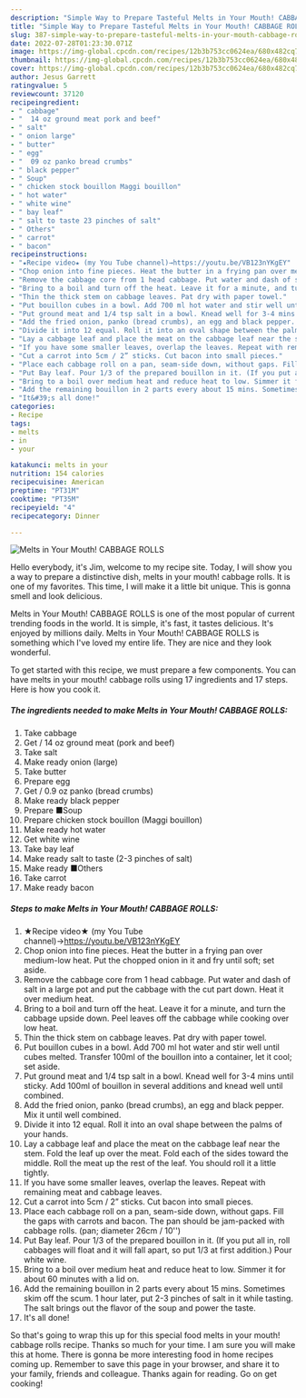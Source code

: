 ```yaml
---
description: "Simple Way to Prepare Tasteful Melts in Your Mouth! CABBAGE ROLLS"
title: "Simple Way to Prepare Tasteful Melts in Your Mouth! CABBAGE ROLLS"
slug: 387-simple-way-to-prepare-tasteful-melts-in-your-mouth-cabbage-rolls
date: 2022-07-28T01:23:30.071Z
image: https://img-global.cpcdn.com/recipes/12b3b753cc0624ea/680x482cq70/melts-in-your-mouth-cabbage-rolls-recipe-main-photo.jpg
thumbnail: https://img-global.cpcdn.com/recipes/12b3b753cc0624ea/680x482cq70/melts-in-your-mouth-cabbage-rolls-recipe-main-photo.jpg
cover: https://img-global.cpcdn.com/recipes/12b3b753cc0624ea/680x482cq70/melts-in-your-mouth-cabbage-rolls-recipe-main-photo.jpg
author: Jesus Garrett
ratingvalue: 5
reviewcount: 37120
recipeingredient:
- " cabbage"
- "  14 oz ground meat pork and beef"
- " salt"
- " onion large"
- " butter"
- " egg"
- "  09 oz panko bread crumbs"
- " black pepper"
- " Soup"
- " chicken stock bouillon Maggi bouillon"
- " hot water"
- " white wine"
- " bay leaf"
- " salt to taste 23 pinches of salt"
- " Others"
- " carrot"
- " bacon"
recipeinstructions:
- "★Recipe video★ (my You Tube channel)→https://youtu.be/VB123nYKgEY"
- "Chop onion into fine pieces. Heat the butter in a frying pan over medium-low heat. Put the chopped onion in it and fry until soft; set aside."
- "Remove the cabbage core from 1 head cabbage. Put water and dash of salt in a large pot and put the cabbage with the cut part down. Heat it over medium heat."
- "Bring to a boil and turn off the heat. Leave it for a minute, and turn the cabbage upside down. Peel leaves off the cabbage while cooking over low heat."
- "Thin the thick stem on cabbage leaves. Pat dry with paper towel."
- "Put bouillon cubes in a bowl. Add 700 ml hot water and stir well until cubes melted. Transfer 100ml of the bouillon into a container, let it cool; set aside."
- "Put ground meat and 1/4 tsp salt in a bowl. Knead well for 3-4 mins until sticky. Add 100ml of bouillon in several additions and knead well until combined."
- "Add the fried onion, panko (bread crumbs), an egg and black pepper. Mix it until well combined."
- "Divide it into 12 equal. Roll it into an oval shape between the palms of your hands."
- "Lay a cabbage leaf and place the meat on the cabbage leaf near the stem. Fold the leaf up over the meat. Fold each of the sides toward the middle. Roll the meat up the rest of the leaf. You should roll it a little tightly."
- "If you have some smaller leaves, overlap the leaves. Repeat with remaining meat and cabbage leaves."
- "Cut a carrot into 5cm / 2” sticks. Cut bacon into small pieces."
- "Place each cabbage roll on a pan, seam-side down, without gaps. Fill the gaps with carrots and bacon. The pan should be jam-packed with cabbage rolls. (pan; diameter 26cm / 10&#39;&#39;)"
- "Put Bay leaf. Pour 1/3 of the prepared bouillon in it. (If you put all in, roll cabbages will float and it will fall apart, so put 1/3 at first addition.) Pour white wine."
- "Bring to a boil over medium heat and reduce heat to low. Simmer it for about 60 minutes with a lid on."
- "Add the remaining bouillon in 2 parts every about 15 mins. Sometimes skim off the scum. 1 hour later, put 2-3 pinches of salt in it while tasting. The salt brings out the flavor of the soup and power the taste."
- "It&#39;s all done!"
categories:
- Recipe
tags:
- melts
- in
- your

katakunci: melts in your 
nutrition: 154 calories
recipecuisine: American
preptime: "PT31M"
cooktime: "PT35M"
recipeyield: "4"
recipecategory: Dinner

---
```



![Melts in Your Mouth! CABBAGE ROLLS](https://img-global.cpcdn.com/recipes/12b3b753cc0624ea/680x482cq70/melts-in-your-mouth-cabbage-rolls-recipe-main-photo.jpg)

Hello everybody, it's Jim, welcome to my recipe site. Today, I will show you a way to prepare a distinctive dish, melts in your mouth! cabbage rolls. It is one of my favorites. This time, I will make it a little bit unique. This is gonna smell and look delicious.



Melts in Your Mouth! CABBAGE ROLLS is one of the most popular of current trending foods in the world. It is simple, it's fast, it tastes delicious. It's enjoyed by millions daily. Melts in Your Mouth! CABBAGE ROLLS is something which I've loved my entire life. They are nice and they look wonderful.


To get started with this recipe, we must prepare a few components. You can have melts in your mouth! cabbage rolls using 17 ingredients and 17 steps. Here is how you cook it.

<!--inarticleads1-->

##### The ingredients needed to make Melts in Your Mouth! CABBAGE ROLLS:

1. Take  cabbage
1. Get  / 14 oz ground meat (pork and beef)
1. Take  salt
1. Make ready  onion (large)
1. Take  butter
1. Prepare  egg
1. Get  / 0.9 oz panko (bread crumbs)
1. Make ready  black pepper
1. Prepare  ■Soup
1. Prepare  chicken stock bouillon (Maggi bouillon)
1. Make ready  hot water
1. Get  white wine
1. Take  bay leaf
1. Make ready  salt to taste (2-3 pinches of salt)
1. Make ready  ■Others
1. Take  carrot
1. Make ready  bacon




<!--inarticleads2-->

##### Steps to make Melts in Your Mouth! CABBAGE ROLLS:

1. ★Recipe video★ (my You Tube channel)→https://youtu.be/VB123nYKgEY
1. Chop onion into fine pieces. Heat the butter in a frying pan over medium-low heat. Put the chopped onion in it and fry until soft; set aside.
1. Remove the cabbage core from 1 head cabbage. Put water and dash of salt in a large pot and put the cabbage with the cut part down. Heat it over medium heat.
1. Bring to a boil and turn off the heat. Leave it for a minute, and turn the cabbage upside down. Peel leaves off the cabbage while cooking over low heat.
1. Thin the thick stem on cabbage leaves. Pat dry with paper towel.
1. Put bouillon cubes in a bowl. Add 700 ml hot water and stir well until cubes melted. Transfer 100ml of the bouillon into a container, let it cool; set aside.
1. Put ground meat and 1/4 tsp salt in a bowl. Knead well for 3-4 mins until sticky. Add 100ml of bouillon in several additions and knead well until combined.
1. Add the fried onion, panko (bread crumbs), an egg and black pepper. Mix it until well combined.
1. Divide it into 12 equal. Roll it into an oval shape between the palms of your hands.
1. Lay a cabbage leaf and place the meat on the cabbage leaf near the stem. Fold the leaf up over the meat. Fold each of the sides toward the middle. Roll the meat up the rest of the leaf. You should roll it a little tightly.
1. If you have some smaller leaves, overlap the leaves. Repeat with remaining meat and cabbage leaves.
1. Cut a carrot into 5cm / 2” sticks. Cut bacon into small pieces.
1. Place each cabbage roll on a pan, seam-side down, without gaps. Fill the gaps with carrots and bacon. The pan should be jam-packed with cabbage rolls. (pan; diameter 26cm / 10&#39;&#39;)
1. Put Bay leaf. Pour 1/3 of the prepared bouillon in it. (If you put all in, roll cabbages will float and it will fall apart, so put 1/3 at first addition.) Pour white wine.
1. Bring to a boil over medium heat and reduce heat to low. Simmer it for about 60 minutes with a lid on.
1. Add the remaining bouillon in 2 parts every about 15 mins. Sometimes skim off the scum. 1 hour later, put 2-3 pinches of salt in it while tasting. The salt brings out the flavor of the soup and power the taste.
1. It&#39;s all done!




So that's going to wrap this up for this special food melts in your mouth! cabbage rolls recipe. Thanks so much for your time. I am sure you will make this at home. There is gonna be more interesting food in home recipes coming up. Remember to save this page in your browser, and share it to your family, friends and colleague. Thanks again for reading. Go on get cooking!
